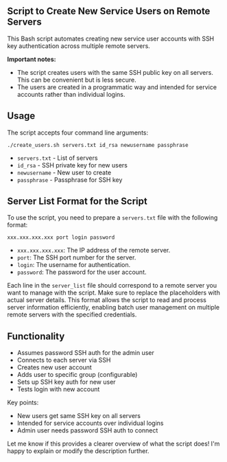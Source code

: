 ## Script to Create New Service Users on Remote Servers

This Bash script automates creating new service user accounts with SSH key authentication across multiple remote servers.

**Important notes:**

- The script creates users with the same SSH public key on all servers. This can be convenient but is less secure.
- The users are created in a programmatic way and intended for service accounts rather than individual logins.

## Usage 

The script accepts four command line arguments:

```
./create_users.sh servers.txt id_rsa newusername passphrase
```

- `servers.txt` - List of servers
- `id_rsa` - SSH private key for new users 
- `newusername` - New user to create
- `passphrase` - Passphrase for SSH key

## Server List Format for the Script

To use the script, you need to prepare a `servers.txt` file with the following format:
```
xxx.xxx.xxx.xxx port login password
```

- `xxx.xxx.xxx.xxx`: The IP address of the remote server.
- `port`: The SSH port number for the server.
- `login`: The username for authentication.
- `password`: The password for the user account.

Each line in the `server_list` file should correspond to a remote server you want to manage with the script. Make sure to replace the placeholders with actual server details.
This format allows the script to read and process server information efficiently, enabling batch user management on multiple remote servers with the specified credentials.


## Functionality

- Assumes password SSH auth for the admin user 
- Connects to each server via SSH 
- Creates new user account
- Adds user to specific group (configurable)
- Sets up SSH key auth for new user
- Tests login with new account

Key points:

- New users get same SSH key on all servers
- Intended for service accounts over individual logins
- Admin user needs password SSH auth to connect

Let me know if this provides a clearer overview of what the script does! I'm happy to explain or modify the description further.
